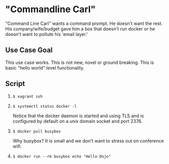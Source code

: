 # "Commandline Carl"

"Command Line Carl" wants a command prompt.  He doesn't want the rest.
His company/wife/budget gave him a box that doesn't run docker or he
doesn't want to pollute his 'email layer.'

## Use Case Goal

This use case works.  This is not new, novel or ground breaking.  This is
basic "hello world" level functionality.

## Script

1. `$ vagrant ssh`

2. `$ systemctl status docker -l`

    Notice that the docker daemon is started and using TLS and is
    configured by default on a unix domain socket and port 2376.

3. `$ docker pull busybox`

    Why busybox?  It is small and we don't want to stress out on
    conference wifi.

4. `$ docker run --rm busybox echo "Hello Dojo"`
